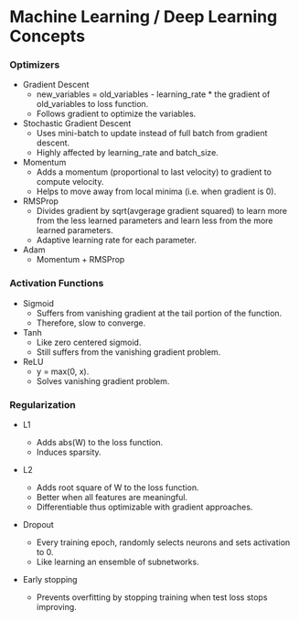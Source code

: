# Machine Learning / Deep Learning Concepts

### Optimizers

- Gradient Descent
    - new_variables = old_variables - learning_rate * the gradient of old_variables to loss function.
    - Follows gradient to optimize the variables.
- Stochastic Gradient Descent
    - Uses mini-batch to update instead of full batch from gradient descent.
    - Highly affected by learning_rate and batch_size.
- Momentum
    - Adds a momentum (proportional to last velocity) to gradient to compute velocity.
    - Helps to move away from local minima (i.e. when gradient is 0).
- RMSProp
    - Divides gradient by sqrt(avgerage gradient squared) to learn more from the less learned parameters and learn less from the more learned parameters.
    - Adaptive learning rate for each parameter.
- Adam
    - Momentum + RMSProp


### Activation Functions

- Sigmoid
    - Suffers from vanishing gradient at the tail portion of the function.
    - Therefore, slow to converge.
- Tanh
    - Like zero centered sigmoid.
    - Still suffers from the vanishing gradient problem.
- ReLU
    - y = max(0, x).
    - Solves vanishing gradient problem.

### Regularization

- L1
    - Adds abs(W) to the loss function.
    - Induces sparsity.

- L2
    - Adds root square of W to the loss function.
    - Better when all features are meaningful.
    - Differentiable thus optimizable with gradient approaches.

- Dropout
    - Every training epoch, randomly selects neurons and sets activation to 0.
    - Like learning an ensemble of subnetworks.

- Early stopping
    - Prevents overfitting by stopping training when test loss stops improving.